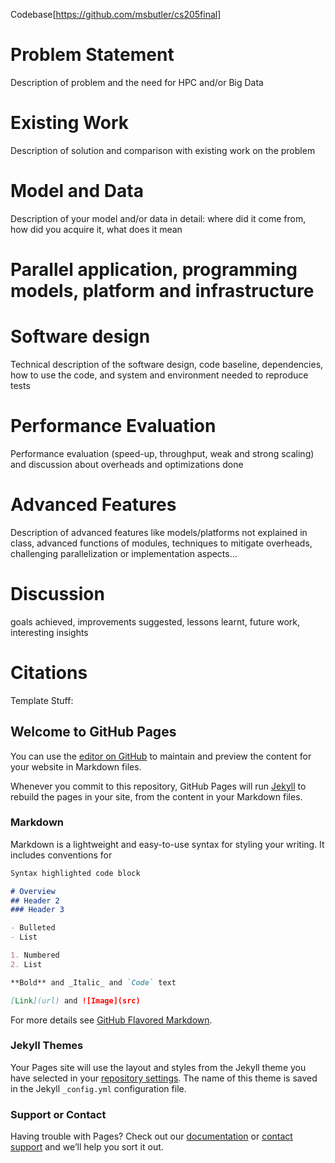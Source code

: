 Codebase[https://github.com/msbutler/cs205final]

# Problem Statement
Description of problem and the need for HPC and/or Big Data

# Existing Work
Description of solution and comparison with existing work on the problem

# Model and Data
Description of your model and/or data in detail: where did it come from, how did you acquire it, what does it mean

# Parallel application, programming models, platform and infrastructure

# Software design
Technical description of the software design, code baseline, dependencies, how to use the code, and system and environment needed to reproduce tests

# Performance Evaluation
Performance evaluation (speed-up, throughput, weak and strong scaling) and discussion about overheads and optimizations done

# Advanced Features
Description of advanced features like models/platforms not explained in class, advanced functions of modules, techniques to mitigate overheads, challenging parallelization or implementation aspects...

# Discussion
goals achieved, improvements suggested, lessons learnt, future work, interesting insights

# Citations

Template Stuff:

## Welcome to GitHub Pages

You can use the [editor on GitHub](https://github.com/msbutler/cs205final.github.io/edit/gh-pages/index.md) to maintain and preview the content for your website in Markdown files.

Whenever you commit to this repository, GitHub Pages will run [Jekyll](https://jekyllrb.com/) to rebuild the pages in your site, from the content in your Markdown files.

### Markdown

Markdown is a lightweight and easy-to-use syntax for styling your writing. It includes conventions for

```markdown
Syntax highlighted code block

# Overview
## Header 2
### Header 3

- Bulleted
- List

1. Numbered
2. List

**Bold** and _Italic_ and `Code` text

[Link](url) and ![Image](src)
```

For more details see [GitHub Flavored Markdown](https://guides.github.com/features/mastering-markdown/).

### Jekyll Themes

Your Pages site will use the layout and styles from the Jekyll theme you have selected in your [repository settings](https://github.com/msbutler/cs205final.github.io/settings/pages). The name of this theme is saved in the Jekyll `_config.yml` configuration file.

### Support or Contact

Having trouble with Pages? Check out our [documentation](https://docs.github.com/categories/github-pages-basics/) or [contact support](https://support.github.com/contact) and we’ll help you sort it out.
